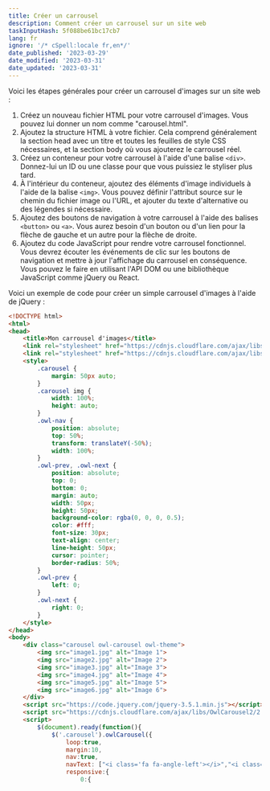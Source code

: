```yaml
---
title: Créer un carrousel
description: Comment créer un carrousel sur un site web
taskInputHash: 5f088be61bc17cb7
lang: fr
ignore: '/* cSpell:locale fr,en*/'
date_published: '2023-03-29'
date_modified: '2023-03-31'
date_updated: '2023-03-31'
---
```

Voici les étapes générales pour créer un carrousel d'images sur un site web :
1. Créez un nouveau fichier HTML pour votre carrousel d'images. Vous pouvez lui donner un nom comme "carousel.html".
2. Ajoutez la structure HTML à votre fichier. Cela comprend généralement la section head avec un titre et toutes les feuilles de style CSS nécessaires, et la section body où vous ajouterez le carrousel réel.
3. Créez un conteneur pour votre carrousel à l'aide d'une balise `<div>`. Donnez-lui un ID ou une classe pour que vous puissiez le styliser plus tard.
4. À l'intérieur du conteneur, ajoutez des éléments d'image individuels à l'aide de la balise `<img>`. Vous pouvez définir l'attribut source sur le chemin du fichier image ou l'URL, et ajouter du texte d'alternative ou des légendes si nécessaire.
5. Ajoutez des boutons de navigation à votre carrousel à l'aide des balises `<button>` ou `<a>`. Vous aurez besoin d'un bouton ou d'un lien pour la flèche de gauche et un autre pour la flèche de droite.
6. Ajoutez du code JavaScript pour rendre votre carrousel fonctionnel. Vous devrez écouter les événements de clic sur les boutons de navigation et mettre à jour l'affichage du carrousel en conséquence. Vous pouvez le faire en utilisant l'API DOM ou une bibliothèque JavaScript comme jQuery ou React.

Voici un exemple de code pour créer un simple carrousel d'images à l'aide de jQuery :

```html
<!DOCTYPE html>
<html>
<head>
	<title>Mon carrousel d'images</title>
	<link rel="stylesheet" href="https://cdnjs.cloudflare.com/ajax/libs/OwlCarousel2/2.3.4/assets/owl.carousel.min.css">
	<link rel="stylesheet" href="https://cdnjs.cloudflare.com/ajax/libs/OwlCarousel2/2.3.4/assets/owl.theme.default.min.css">
	<style>
		.carousel {
			margin: 50px auto;
		}
		.carousel img {
			width: 100%;
			height: auto;
		}
		.owl-nav {
			position: absolute;
			top: 50%;
			transform: translateY(-50%);
			width: 100%;
		}
		.owl-prev, .owl-next {
			position: absolute;
			top: 0;
			bottom: 0;
			margin: auto;
			width: 50px;
			height: 50px;
			background-color: rgba(0, 0, 0, 0.5);
			color: #fff;
			font-size: 30px;
			text-align: center;
			line-height: 50px;
			cursor: pointer;
			border-radius: 50%;
		}
		.owl-prev {
			left: 0;
		}
		.owl-next {
			right: 0;
		}
	</style>
</head>
<body>
	<div class="carousel owl-carousel owl-theme">
		<img src="image1.jpg" alt="Image 1">
		<img src="image2.jpg" alt="Image 2">
		<img src="image3.jpg" alt="Image 3">
		<img src="image4.jpg" alt="Image 4">
		<img src="image5.jpg" alt="Image 5">
		<img src="image6.jpg" alt="Image 6">
	</div>
	<script src="https://code.jquery.com/jquery-3.5.1.min.js"></script>
	<script src="https://cdnjs.cloudflare.com/ajax/libs/OwlCarousel2/2.3.4/owl.carousel.min.js"></script>
	<script>
		$(document).ready(function(){
			$('.carousel').owlCarousel({
				loop:true,
				margin:10,
				nav:true,
				navText: ["<i class='fa fa-angle-left'></i>","<i class='fa fa-angle-right'></i>"],
				responsive:{
					0:{ 
```

